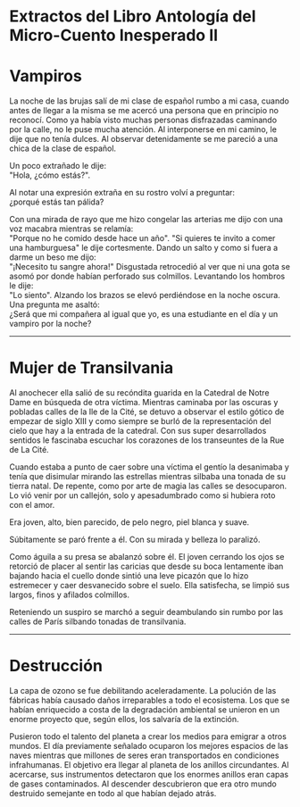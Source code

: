 # Extractos del Libro Antología del Micro-Cuento Inesperado II

# Vampiros

La noche de las brujas salí de mi clase de español rumbo a mi casa, cuando antes de llegar a la misma se me acercó una persona que en principio no reconocí. Como ya había visto muchas personas disfrazadas caminando por la calle, no le puse mucha atención. Al interponerse en mi camino, le dije que no tenía dulces. Al observar detenidamente se me pareció a una chica de la clase de español.

Un poco extrañado le dije:  
"Hola, ¿cómo estás?".

Al notar una expresión extraña en su rostro volví a preguntar:  
¿porqué estás tan pálida?

Con una mirada de rayo que me hizo congelar las arterias me dijo con una voz macabra mientras se relamía:  
"Porque no he comido desde hace un año".
"Si quieres te invito a comer una hamburguesa" le dije cortesmente.
Dando un salto y como si fuera a darme un beso me dijo:  
"¡Necesito tu sangre ahora!"
Disgustada retrocedió al ver que ni una gota se asomó por donde habían perforado sus colmillos. Levantando los hombros le dije:  
"Lo siento".
Alzando los brazos se elevó perdiéndose en la noche oscura. Una pregunta me asaltó:  
¿Será que mi compañera al igual que yo, es una estudiante en el día y un vampiro por la noche?

---

# Mujer de Transilvania

Al anochecer ella salió de su recóndita guarida en la Catedral de Notre Dame en búsqueda de otra víctima. Mientras caminaba por las oscuras y pobladas calles de la Ile de la Cité, se detuvo a observar el estilo gótico de empezar de siglo XIII y como siempre se burló de la representación del cielo que hay a la entrada de la catedral. Con sus super desarrollados sentidos le fascinaba escuchar los corazones de los transeuntes de la Rue de La Cité.

Cuando estaba a punto de caer sobre una víctima el gentío la desanimaba y tenía que disimular mirando las estrellas mientras silbaba una tonada de su tierra natal. De repente, como por arte de magia las calles se desocuparon. Lo vió venir por un
callejón, solo y apesadumbrado como si hubiera roto con el amor.

Era joven, alto, bien parecido, de pelo negro, piel blanca y suave.

Súbitamente se paró frente a él. Con su mirada y belleza lo paralizó.

Como águila a su presa se abalanzó sobre él. El joven cerrando los ojos se retorció de placer al sentir las caricias que desde su boca lentamente iban bajando hacia el cuello donde sintió una leve picazón que lo hizo estremecer y caer desvanecido sobre el suelo. Ella satisfecha, se limpió sus largos, finos y afilados colmillos.

Reteniendo un suspiro se marchó a seguir deambulando sin rumbo por las calles de París silbando tonadas de transilvania.

---

# Destrucción

La capa de ozono se fue debilitando aceleradamente. La polución de las fábricas había causado daños irreparables a todo el ecosistema. Los que se habían enriquecido a costa de la degradación ambiental se unieron en un enorme proyecto que, según ellos, los salvaría de la extinción.

Pusieron todo el talento del planeta a crear los medios para emigrar a otros mundos. El día previamente señalado ocuparon los mejores espacios de las naves mientras que millones de seres eran transportados en
condiciones infrahumanas. El objetivo era llegar al planeta de los anillos circundantes. Al acercarse, sus instrumentos detectaron que los enormes anillos eran capas de gases contaminados. Al descender descubrieron que era otro mundo destruido semejante en todo al que habían dejado atrás.